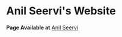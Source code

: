 # Anil Seervi's Website

**Page Available at** [Anil Seervi](https://anilseervi.github.io/Website/)
